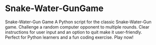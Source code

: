 # Snake-Water-GunGame
Snake-Water-Gun Game  A Python script for the classic Snake-Water-Gun game. Challenge a random computer opponent to multiple rounds. Clear instructions for user input and an option to quit make it user-friendly. Perfect for Python learners and a fun coding exercise. Play now!
